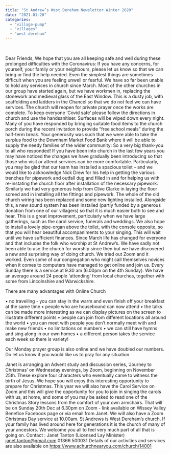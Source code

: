 ```yaml
---
title: "St Andrew’s West Dereham Newsletter Winter 2020"
date: "2021-01-20"
categories: 
  - "village-pump"
  - "villages"
  - "west-dereham"
---
```


 

Dear Friends, We hope that you are all keeping safe and well during these prolonged difficulties with the Coronavirus: If you have any concerns, for yourself, your family or your neighbours, please let us know so that we can bring or find the help needed. Even the simplest things are sometimes difficult when you are feeling unwell or fearful. We have so far been unable to hold any services in church since March. Most of the other churches in our group have started again, but we have workmen in, replacing the stonework and medieval glass of the East Window. This is a dusty job, with scaffolding and ladders in the Chancel so that we do not feel we can have services. The church will reopen for private prayer once the works are complete. To keep everyone ‘Covid safe’ please follow the directions in church and use the handsanitiser. Surfaces will be wiped down every night. Many of you have responded by bringing suitable food items to the church porch during the recent invitation to provide “free school meals” during the half-term break. Your generosity was such that we were able to take the surplus food to the Downham Market Food Bank where it will be able to supply the needy families of the wider community: So a very big thank-you to all who responded! If you have been into church in the last few years you may have noticed the changes we have gradually been introducing so that those who visit or attend services can be more comfortable. Particularly, you may be glad that our team has installed a spacious toilet – and we would like to acknowledge Nick Drew for his help in getting the various trenches for pipework and outfall dug and filled in and for helping us with re-instating the church floor after installation of the necessary pipework. Similarly we had very generous help from Clive Clarke in laying the floor screed and in installing all the fittings and pipework. The whole of the old church wiring has been replaced and some new lighting installed. Alongside this, a new sound system has been installed (partly funded by a generous donation from one of our villagers) so that it is much easier both to see and hear. This is a great improvement, particularly when we have large gatherings, such as the carol service, funerals and weddings. We also hope to install a lovely pipe-organ above the toilet, with the console opposite, so that you will hear beautiful accompaniments to your singing. This will wait until we have sufficient finances. Since March life has changed for everyone and that includes the folk who worship at St Andrew’s. We have sadly not been able to use the church for worship since then but we have discovered a new and surprising way of doing church. We tried out Zoom and it worked. Even some of our congregation who might call themselves novices when it comes to computers have managed to get online and join us. Every Sunday there is a service at 9.30 am (6.00pm on the 4th Sunday). We have an average around 24 people ‘attending’ from local churches, together with some from Lincolnshire and Warwickshire.

There are many advantages with Online Church

• no travelling - you can stay in the warm and even finish off your breakfast at the same time • people who are housebound can now attend • the talks can be made more interesting as we can display pictures on the screen to illustrate different points • people can join from different locations all around the world • you can meet with people you don’t normally meet with and make new friends • no limitations on numbers • we can still have hymns and sing along in our own homes • a different person takes the service each week so there is variety!

Our Monday prayer group is also online and we have doubled our numbers. Do let us know if you would like us to pray for any situation.

Janet is arranging an Advent study and discussion series, ‘Journey to Christmas’ on Wednesday evenings, by Zoom, beginning on November 25th. These explore four characters who eventually came to witness the birth of Jesus. We hope you will enjoy this interesting opportunity to prepare for Christmas. This year we will also have the Carol Service on Zoom and this will give the opportunity for you to join in singing the carols with us, at home, and some of you may be asked to read one of the Christmas Story lessons from the comfort of your own armchairs. That will be on Sunday 20th Dec at 6.30pm on Zoom - link available on Wissey Valley Benefice Facebook page or via email from Janet. We will also have a Zoom Christmas Day service at 10.00am. St Andrews is West Dereham’s church. If your family has lived around here for generations it is the church of many of your ancestors. We welcome you all to feel very much part of all that is going on. Contact : Janet Tanton (Licensed Lay Minister) janet.tanton@gmail.com 01366 500031 Details of our activities and services are also available on https://www.achurchnearyou.com/church/14001
